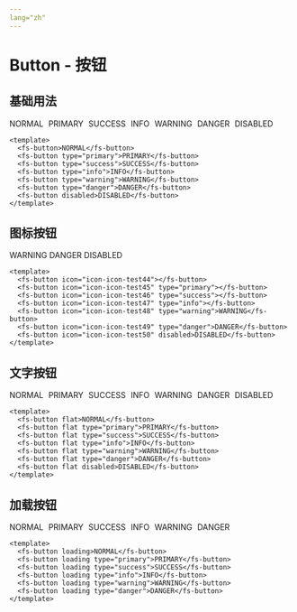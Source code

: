 ```yaml
---
lang="zh"
---
```


# Button - 按钮

## 基础用法

<div style="margin-top: 10px;">
  <fs-button style="margin-right: 5px;">NORMAL</fs-button>
  <fs-button style="margin-right: 5px;" type="primary">PRIMARY</fs-button>
  <fs-button style="margin-right: 5px;" type="success">SUCCESS</fs-button>
  <fs-button style="margin-right: 5px;" type="info">INFO</fs-button>
  <fs-button style="margin-right: 5px;" type="warning">WARNING</fs-button>
  <fs-button style="margin-right: 5px;" type="danger">DANGER</fs-button>
  <fs-button disabled style="margin-right: 5px;">DISABLED</fs-button>
</div>

<script>
export default {
  data() {
    return {
      loading: false
    }
  },
  created() {
  },
  methods: {
    btnClick() {
      this.loading = true
      setTimeout(() => {
        this.loading = false
      }, 2000)
    }
  }
};
</script>

```vue
<template>
  <fs-button>NORMAL</fs-button>
  <fs-button type="primary">PRIMARY</fs-button>
  <fs-button type="success">SUCCESS</fs-button>
  <fs-button type="info">INFO</fs-button>
  <fs-button type="warning">WARNING</fs-button>
  <fs-button type="danger">DANGER</fs-button>
  <fs-button disabled>DISABLED</fs-button>
</template>
```


## 图标按钮

<div style="margin-top: 10px;">
  <fs-button icon="icon-icon-test44"></fs-button>
  <fs-button icon="icon-icon-test45" type="primary"></fs-button>
  <fs-button icon="icon-icon-test46" type="success"></fs-button>
  <fs-button icon="icon-icon-test47" type="info"></fs-button>
  <fs-button icon="icon-icon-test48" type="warning">WARNING</fs-button>
  <fs-button left icon="icon-icon-test49" type="danger">DANGER</fs-button>
  <fs-button icon="icon-icon-test50" disabled>DISABLED</fs-button>
</div>

```vue
<template>
  <fs-button icon="icon-icon-test44"></fs-button>
  <fs-button icon="icon-icon-test45" type="primary"></fs-button>
  <fs-button icon="icon-icon-test46" type="success"></fs-button>
  <fs-button icon="icon-icon-test47" type="info"></fs-button>
  <fs-button icon="icon-icon-test48" type="warning">WARNING</fs-button>
  <fs-button icon="icon-icon-test49" type="danger">DANGER</fs-button>
  <fs-button icon="icon-icon-test50" disabled>DISABLED</fs-button>
</template>
```


## 文字按钮

<div style="margin-top: 10px;">
  <fs-button flat style="margin-right: 5px;">NORMAL</fs-button>
  <fs-button flat style="margin-right: 5px;" type="primary">PRIMARY</fs-button>
  <fs-button flat style="margin-right: 5px;" type="success">SUCCESS</fs-button>
  <fs-button flat style="margin-right: 5px;" type="info">INFO</fs-button>
  <fs-button flat style="margin-right: 5px;" type="warning">WARNING</fs-button>
  <fs-button flat style="margin-right: 5px;" type="danger">DANGER</fs-button>
  <fs-button flat disabled style="margin-right: 5px;">DISABLED</fs-button>
</div>

```vue
<template>
  <fs-button flat>NORMAL</fs-button>
  <fs-button flat type="primary">PRIMARY</fs-button>
  <fs-button flat type="success">SUCCESS</fs-button>
  <fs-button flat type="info">INFO</fs-button>
  <fs-button flat type="warning">WARNING</fs-button>
  <fs-button flat type="danger">DANGER</fs-button>
  <fs-button flat disabled>DISABLED</fs-button>
</template>
```

## 加载按钮

<div style="margin-top: 10px;">
  <fs-button :loading="loading" style="margin-right: 5px;" @click="btnClick">NORMAL</fs-button>
  <fs-button :loading="loading" style="margin-right: 5px;" @click="btnClick" type="primary">PRIMARY</fs-button>
  <fs-button :loading="loading" style="margin-right: 5px;" @click="btnClick" type="success">SUCCESS</fs-button>
  <fs-button :loading="loading" style="margin-right: 5px;" @click="btnClick" type="info">INFO</fs-button>
  <fs-button loading style="margin-right: 5px;" type="warning">WARNING</fs-button>
  <fs-button loading style="margin-right: 5px;" type="danger">DANGER</fs-button>
</div>

```vue
<template>
  <fs-button loading>NORMAL</fs-button>
  <fs-button loading type="primary">PRIMARY</fs-button>
  <fs-button loading type="success">SUCCESS</fs-button>
  <fs-button loading type="info">INFO</fs-button>
  <fs-button loading type="warning">WARNING</fs-button>
  <fs-button loading type="danger">DANGER</fs-button>
</template>
```
